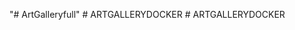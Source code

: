 "# ArtGalleryfull" 
#   A R T G A L L E R Y D O C K E R  
 #   A R T G A L L E R Y D O C K E R  
 